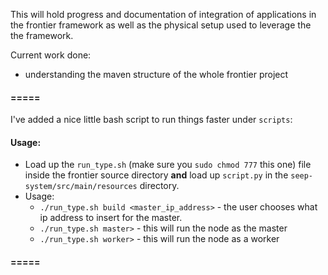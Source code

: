 This will hold progress and documentation of integration of applications in the frontier framework as well as the physical setup used to leverage the the framework.



Current work done:
- understanding the maven structure of the whole frontier project


#### =====

I've added a nice little bash script to run things faster under `scripts`:

#### Usage:

- Load up the `run_type.sh` (make sure you `sudo chmod 777` this one) file inside the frontier source directory __and__ load up `script.py` in the `seep-system/src/main/resources` directory.
- Usage:
  - `./run_type.sh build <master_ip_address>` - the user chooses what ip address to insert for the master.
  - `./run_type.sh master>` - this will run the node as the master
  - `./run_type.sh worker>` - this will run the node as a worker

#### =====
